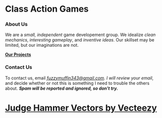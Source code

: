 # Class Action Games

### About Us

We are a *small, independent* game developement group. We idealize *clean mechanics*, *interesting gameplay*,
and *inventive ideas*. Our skillset may be limited, but our imaginations are not.

[**Our Projects**](https://kyllingene.github.io/Class_Action/games_list)

### Contact Us

To contact us, email *fuzzymuffin343@gmail.com*. *I will review your email*, and decide whether or not this is
something I need to trouble the others about. ***Spam will be reported and ignored, so don't try.***

# [Judge Hammer Vectors by Vecteezy](https://www.vecteezy.com/free-vector/judge-hammer)
